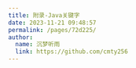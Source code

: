 ```yaml
---
title: 附录-Java关键字
date: 2023-11-21 09:48:57
permalink: /pages/72d225/
author: 
  name: 沉梦听雨
  link: https://github.com/cmty256
---
```

